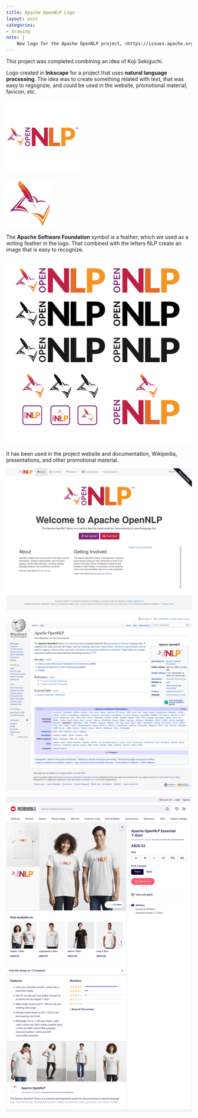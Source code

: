 ```yaml
---
title: Apache OpenNLP Logo
layout: post
categories:
- drawing
note: |
    New logo for the Apache OpenNLP project, <https://issues.apache.org/jira/browse/OPENNLP-6.>
---
```


This project was completed combining an idea of Koji Sekiguchi.

Logo created in **Inkscape** for a project that uses **natural language processing**. The idea
was to create something related with text, that was easy to regognzie, and could be used
in the website, promotional material, favicon, etc.

<img
  src="/assets/pages/art/images/opennlp-1.png"
  class="center-aligned"
  alt="Apache OpenNLP logo"
/>

<img
  src="/assets/pages/art/images/opennlp-2.png"
  class="center-aligned"
  alt="Apache OpenNLP logo"
/>

The **Apache Software Foundation** symbol is a feather, which we used as a
writing feather in the logo. That combined with the letters NLP
create an image that is easy to recognize.

<img
  src="/assets/pages/art/images/opennlp-3.png"
  class="center-aligned"
  alt="Apache OpenNLP logo"
/>

It has been used in the project website and documentation, Wikipedia,
presentations, and other promotional material.

<img
  src="/assets/pages/art/images/opennlp-4.png"
  class="center-aligned"
  alt="Apache OpenNLP logo"
/>

<img
  src="/assets/pages/art/images/opennlp-5.png"
  class="center-aligned"
  alt="Apache OpenNLP logo"
/>

<img
  src="/assets/pages/art/images/opennlp-6.png"
  class="center-aligned"
  alt="Apache OpenNLP logo"
/>
